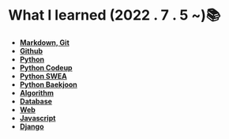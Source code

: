 # What I learned (2022 . 7 . 5 ~)📚

- **[Markdown, Git](1_markdown/markdown_git.md)**
- **[Github](2_github/github.md)**
- **[Python](3_python/python.md)**
- **[Python Codeup](3_python/python_codeup/codeup/)**
- **[Python SWEA ](3_python/python_swea/)**
- [**Python Baekjoon**](3_python/python_BaekJoon)
- [**Algorithm**](3_python/Algorithm.md)
- [**Database**](4_database/database.md)
- [**Web**](5_web/web.md)
- [**Javascript**](6_javascript/javascript.md)
- [**Django**](7_django/django.md)
